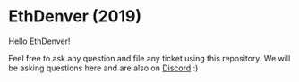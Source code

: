 EthDenver (2019)
===
Hello EthDenver!

Feel free to ask any question and file any ticket using this repository. We will be asking questions here and are also on [Discord](https://discordapp.com/invite/JqrDbRB) :)
